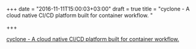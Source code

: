 +++
date = "2016-11-11T15:00:03+03:00"
draft = true
title = "cyclone - A cloud native CI/CD platform built for container workflow. "

+++

<p><a href="https://t.co/rT08LpGz6f">cyclone - A cloud native CI/CD platform built for container workflow. </a></p>
